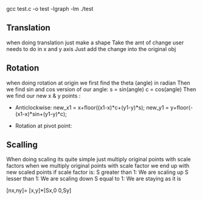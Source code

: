 gcc test.c -o test -lgraph -lm 
./test

## Translation 
when doing translation just make a shape
Take the amt of change user needs to do in x and y axis
Just add the change into the original obj

## Rotation
when doing rotation at origin we first find the theta (angle) in radian
Then we find sin and cos version of our angle: s = sin(angle) c = cos(angle)
Then we find our new x & y points : 
- Anticlockwise:
    new_x1 = x+floor((x1-x)*c+(y1-y)*s);
    new_y1 = y+floor(-(x1-x)*sin+(y1-y)*c);

- Rotation at pivot point:

## Scalling
When doing scaling its quite simple just multiply original points with scale factors
when we multiply original points with scale factor we end up with new scaled points
if scale factor is:
    S greater than 1: We are scaling up 
    S lesser than 1: We are scaling down
    S equal to 1: We are staying as it is
    
[nx,ny]= [x,y]*[Sx,0
                0,Sy]
